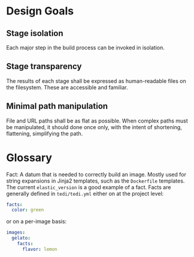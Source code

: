 Design Goals
============

Stage isolation
---------------
Each major step in the build process can be invoked in isolation.

Stage transparency
------------------
The results of each stage shall be expressed as human-readable files on the filesystem. These are accessible and familiar.

Minimal path manipulation
-------------------------
File and URL paths shall be as flat as possible. When complex paths must be manipulated, it should done once only, with the intent of shortening, flattening, simplifying the path.

Glossary
========

Fact: A datum that is needed to correctly build an image. Mostly used for string expansions in Jinja2 templates, such as the `Dockerfile` templates. The current `elastic_version` is a good example of a fact. Facts are generally defined in `tedi/tedi.yml` either on at the project level:

``` yaml
facts:
  color: green
```

or on a per-image basis:

``` yaml
images:
  gelato:
    facts:
      flavor: lemon
```
